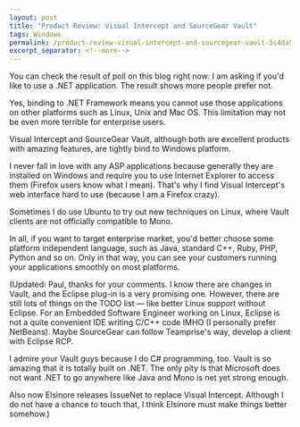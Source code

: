 ```yaml
---
layout: post
title: "Product Review: Visual Intercept and SourceGear Vault"
tags: Windows
permalink: /product-review-visual-intercept-and-sourcegear-vault-5c4da5493a07
excerpt_separator: <!--more-->
---
```

You can check the result of poll on this blog right now: I am asking if you'd like to use a .NET application. The result shows more people prefer not.

Yes, binding to .NET Framework means you cannot use those applications on other platforms such as Linux, Unix and Mac OS. This limitation may not be even more terrible for enterprise users.

Visual Intercept and SourceGear Vault, although both are excellent products with amazing features, are tightly bind to Windows platform.
<!--more-->

I never fall in love with any ASP applications because generally they are installed on Windows and require you to use Internet Explorer to access them (Firefox users know what I mean). That's why I find Visual Intercept's web interface hard to use (because I am a Firefox crazy).

Sometimes I do use Ubuntu to try out new techniques on Linux, where Vault clients are not officially compatible to Mono.

In all, if you want to target enterprise market, you'd better choose some platform independent language, such as Java, standard C++, Ruby, PHP, Python and so on. Only in that way, you can see your customers running your applications smoothly on most platforms.

(Updated: Paul, thanks for your comments. I know there are changes in Vault, and the Eclipse plug-in is a very promising one. However, there are still lots of things on the TODO list — like better Linux support without Eclipse. For an Embedded Software Engineer working on Linux, Eclipse is not a quite convenient IDE writing C/C++ code IMHO (I personally prefer NetBeans). Maybe SourceGear can follow Teamprise's way, develop a client with Eclipse RCP.

I admire your Vault guys because I do C# programming, too. Vault is so amazing that it is totally built on .NET. The only pity is that Microsoft does not want .NET to go anywhere like Java and Mono is net yet strong enough.

Also now Elsinore releases IssueNet to replace Visual Intercept. Although I do not have a chance to touch that, I think Elsinore must make things better somehow.)
